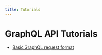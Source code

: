 ```yaml
---
title: Tutorials
---
```



# GraphQL API Tutorials

- [Basic GraphQL request format](api/basics.md)
